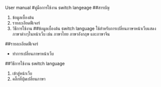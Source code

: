 User manual
#คู่มือการใช้งาน switch langeage
##สารบัญ
1.	ข้อมูลเบื้องต้น
2.	รายละเอียดฟีเจอร์
3.	วิธีการใช้งาน
##ข้อมูลเบื้องต้น switch language ใช้สำหรับการเปลี่ยนภาษาหน้าเว็บแสดงภาษาต่างๆในหน้าเว็บ เช่น ภาษาไทย ภาษาอังกฤษ และภาษาจีน

##รายละเอียดฟีเจอร์
-	ทำการเปลี่ยนภาษาหน้าเว็บ

##วิธีการใช้งาน switch language
1.	เข้าสู่หน้าเว็บ
2.	คลิ๊กที่ปุ่มเปลี่ยนภาษา
